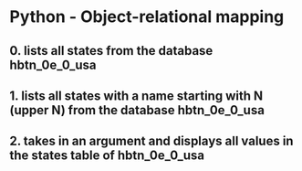 # Python - Object-relational mapping

## 0. lists all states from the database hbtn_0e_0_usa
## 1. lists all states with a name starting with N (upper N) from the database hbtn_0e_0_usa
## 2. takes in an argument and displays all values in the states table of hbtn_0e_0_usa